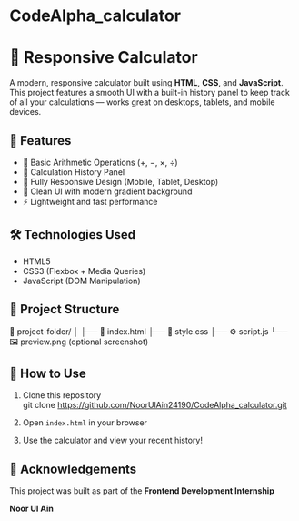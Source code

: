 # CodeAlpha_calculator
# 🔢 Responsive Calculator

A modern, responsive calculator built using **HTML**, **CSS**, and **JavaScript**.  
This project features a smooth UI with a built-in history panel to keep track of all your calculations — works great on desktops, tablets, and mobile devices.

## 🚀 Features

- 🧮 Basic Arithmetic Operations (+, −, ×, ÷)
- 🧠 Calculation History Panel
- 📱 Fully Responsive Design (Mobile, Tablet, Desktop)
- 🎨 Clean UI with modern gradient background
- ⚡ Lightweight and fast performance

## 🛠️ Technologies Used

- HTML5
- CSS3 (Flexbox + Media Queries)
- JavaScript (DOM Manipulation)

## 📂 Project Structure

📁 project-folder/
│
├── 📄 index.html
├── 🎨 style.css
├── ⚙️ script.js
└── 🖼️ preview.png (optional screenshot)
## 🔧 How to Use

1. Clone this repository  
git clone https://github.com/NoorUlAin24190/CodeAlpha_calculator.git

2. Open `index.html` in your browser  
3. Use the calculator and view your recent history!

## 🙌 Acknowledgements

This project was built as part of the **Frontend Development Internship**

**Noor Ul Ain**  
